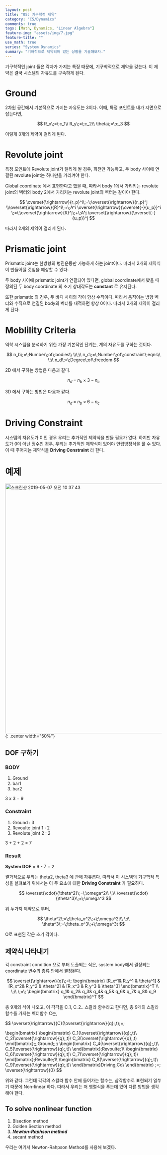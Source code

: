 ```yaml
---
layout: post
title: "05: 기구학적 제약"
category: "CS/Dynamics"
comments: true
tags: [Math, Dynamics, "Linear Algebra"]
feature-img: "assets/img/7.jpg"
feature-title: ""
use_math: true
series: "System Dynamics"
summary: "기하적으로 제약되어 있는 상황을 기술해보자."
---
```


기구학적인 joint 들은 각자가 가지는 특징 때문에, 기구학적으로 제약을 갖는다. 이 제약은 결국 시스템의 자유도를 구속하게 된다.

# Ground

2차원 공간에서 기본적으로 가지는 자유도는 3이다. 이때, 특정 포인트를 내가 지면으로 잡는다면,

$$
R_x\;=\;c_1\\
R_y\;=\;c_2\\
\theta\;=\;c_3
$$

이렇게 3개의 제약이 걸리게 된다.

# Revolute joint

특정 포인트에 Revolute joint가 달리게 될 경우, 회전만 가능하고, 두 body 사이에 연결된 revolute joint는 하나만을 가리켜야 한다.

Global coordinate 에서 표현한다고 했을 때, 따라서 body 1에서 가리키는 revolute joint의 벡터와 body 2에서 가리키는 revolute joint의 벡터는 같아야 한다.

$$
\overset{\rightarrow}{r_p}^i\;=\;\overset{\rightarrow}{r_p}^j
\\\overset{\rightarrow}{R}^i\;+\;A^i \overset{\rightarrow}{\overset{-}{u_p}}^i
\;=\;\overset{\rightarrow}{R}^j\;+\;A^j \overset{\rightarrow}{\overset{-}{u_p}}^j
$$

따라서 2개의 제약이 걸리게 된다.

# Prismatic joint

Prismatic joint는 한방향의 병진운동만 가능하게 하는 joint이다. 따라서 2개의 제약식이 만들어질 것임을 예상할 수 있다.

두 body 사이에 prismatic joint가 연결되어 있다면, global coordinate에서 봤을 때 정의된 두 body coordinate 의 초기 상대각도는 **constant** 로 유지된다.

또한 prismatic 의 경우, 두 바디 사이의 각이 항상 수직이다. 따라서 움직이는 방향 벡터와 수직으로 연결된 body의 벡터를 내적하면 항상 0이다. 따라서 2개의 제약이 걸리게 된다.

# Moblility Criteria

역학 시스템을 분석하기 위한 가장 기본적인 단계는, 계의 자유도를 구하는 것이다.

$$
n_b\;=\;Number\;of\;bodies\\
\\\;\\
n_c\;=\;Number\;of\;constraint\;eqns\\
\;\\
n_d\;=\;Degree\;of\;freedom
$$

2D 에서 구하는 방법은 다음과 같다.

$$
n_d\;=\;n_b\times 3\;-\;n_c
$$

3D 에서 구하는 방법은 다음과 같다.

$$
n_d\;=\;n_b\times 6\;-\;n_c
$$

# Driving Constraint

시스템의 자유도가 0 인 경우 우리는 추가적인 제약식을 만들 필요가 없다. 하지만 자유도가 0이 아닌 정수인 경우. 우리는 추가적인 제약식이 있어야 연립방정식을 풀 수 있다. 이 때 주어지는 제약식을 **Driving Constraint** 라 한다.

# 예제

<img width="800" alt="스크린샷 2019-05-07 오전 10 37 43" src="https://user-images.githubusercontent.com/37871541/57265771-27764f80-70b4-11e9-9284-bd2b03fbf36c.png">{: .center width="50%"}

## DOF 구하기

### BODY

1. Ground
2. bar1
3. bar2

3 x 3 = 9

### Constraint

1. Ground : 3
2. Revoulte joint 1 : 2
3. Revolute joint 2 : 2

3 + 2 + 2 = 7

### Result

**System DOF** = 9 - 7 = 2

결과적으로 우리는 theta2, theta3 에 관해 자유롭다. 따라서 이 시스템의 기구학적 특성을 살펴보기 위해서는 이 두 요소에 대한 **Driving Constraint** 가 필요하다.

$$
\overset{\cdot}{\theta^2}\;=\;\omega^2\\
\;\\
\overset{\cdot}{\theta^3}\;=\;\omega^3
$$

위 두가지 제약으로 부터,

$$
\theta^2\;=\;\theta_o^2\;+\;\omega^2t\\
\;\\
\theta^3\;=\;\theta_o^3\;+\;\omega^3t
$$

O로 표현된 각은 초기 각이다.

## 제약식 나타내기

각 constraint condition 으로 부터 도출되는 식은, system body에서 결정되는 coordinate 변수의 종류 안에서 결정된다.

$$
\overset{\rightarrow}{q}\;=\;
\begin{bmatrix}
[R_x^1& R_y^1 & \theta^1] & [R_x^2& R_y^2 & \theta^2] & [R_x^3 & R_y^3 & \theta^3]
\end{bmatrix}^T
\\
\;\\
\;=\;
\begin{bmatrix}
q_1& q_2& q_3& q_4& q_5& q_6& q_7& q_8& q_9
\end{bmatrix}^T
$$

총 9개의 식이 나오고, 이 각각을 C_1, C_2.. 스칼라 함수라고 한다면, 총 9개의 스칼라 함수를 가지는 벡터함수 C는,

$$
\overset{\rightarrow}{C}(\overset{\rightarrow}{q}\;,t)\;=\;


\begin{bmatrix}
\begin{bmatrix}
C_1(\overset{\rightarrow}{q}\;,t)\\
C_2(\overset{\rightarrow}{q}\;,t)\\
C_3(\overset{\rightarrow}{q}\;,t)
\end{bmatrix}\;\;\;Ground\;\;\;\\
\begin{bmatrix}
C_4(\overset{\rightarrow}{q}\;,t)\\
C_5(\overset{\rightarrow}{q}\;,t)\\
\end{bmatrix}\;Revoulte\;1\\
\begin{bmatrix}
C_6(\overset{\rightarrow}{q}\;,t)\\
C_7(\overset{\rightarrow}{q}\;,t)\\
\end{bmatrix}\;Revoulte\;1\\
\begin{bmatrix}
C_8(\overset{\rightarrow}{q}\;,t)\\
C_9(\overset{\rightarrow}{q}\;,t)\\
\end{bmatrix}Driving\;Cd\\
\end{bmatrix}
\;=\;
\overset{\rightarrow}{0}
$$

위와 같다. 그런데 각각의 스칼라 함수 안에 들어가는 함수는, 삼각함수로 표현되기 일쑤기 때문에 Non-linear 하다. 따라서 우리는 저 행렬식을 푸는데 있어 다른 방법을 생각해야 한다.

## To solve nonlinear function

1. Bisection method
2. Golden Section method
3. **_Newton-Raphson method_**
4. secant method

우리는 여기서 Newton-Rahpson Method를 사용해 보겠다.
